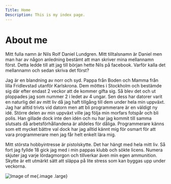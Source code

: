 ```yaml
---
Title: Home
Description: This is my index page.
---
```


About me
==========================

Mitt fulla namn är Nils Rolf Daniel Lundgren. Mitt tilltalsnamn är Daniel men man har av någon anledning bestämt att man skriver mina mellannamn först. Detta ledde till att jag till början hette Nils på facebook. Varför kalla det mellannamn och sedan skriva det först?

Jag är en blandning av norr och syd. Pappa från Boden och Mamma från lilla Fridlevstad utanför Karlskrona. Dem möttes i Stockholm och bestämde sig där efter endast 2 veckor att de kommer gifta sig. Så blev det och ut ploppades jag som nummer 2 i ledet av 4 ungar. Sen dess har datorer varit en naturlig del av mitt liv då jag haft tillgång till dem under hela min uppväxt. Jag har alltid trivts vid datorn men att bli programmerare är en väldigt ny idé. Större delen av min uppväxt ville jag följa min morfars fotspår och bli polis. Han gillade dock inte den idén och nu har jag kommit till samma slutsats då arbetsförhållandena är alldeles för dåliga. Programmerare känns som ett mycket bättre val dock har jag alltid kännt mig för osmart för att vara programmerare men jag får helt enkelt lära mig.

Mitt största hobbyintresse är pistolskytte. Det har hängt med hela mitt liv. Så fort jag fyllde 18 gick jag med i min pappas klubb och sökte licens. Numera skjuter jag varje lördagmorgon och tillverkar även min egen ammunition. Skytte är ett utmärkt sätt att släppa på lite stress som kan byggas upp under veckorna.

![Image of me](%assets_url%/img/danielsummer.jpg){.image .large}